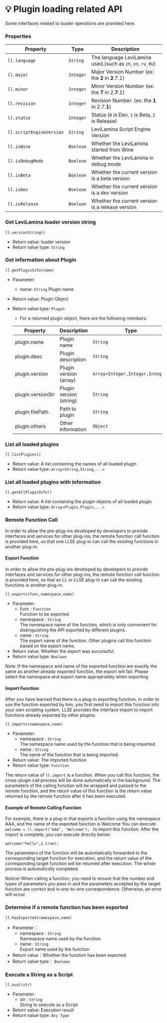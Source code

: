 # 💡 Plugin loading related API

Some interfaces related to loader operations are provided here. 

### Properties

| Property                 | Type      | Description                                                |
| ------------------------ | --------- | ---------------------------------------------------------- |
| `ll.language`            | `String`  | The language LeviLamina used.(such as `zh`, `en`, `ru_RU`) |
| `ll.major`               | `Integer` | Major Version Number (ex:  the **2** in **2**.7.1)         |
| `ll.minor`               | `Integer` | Minor Version Number (ex: the **7** in 2.**7**.1)          |
| `ll.revision`            | `Integer` | Revision Number: (ex: the **1** in 2.7.**1**)              |
| `ll.status`              | `Integer` | Status (`0` is Dev, `1` is Beta, `2` is Release)           |
| `ll.scriptEngineVersion` | `String`  | LeviLamina Script Engine Version                           |
| `ll.isWine`              | `Boolean` | Whether the LeviLamina started from Wine                   |
| `ll.isDebugMode`         | `Boolean` | Whether the LeviLamina in debug mode                       |
| `ll.isBeta`              | `Boolean` | Whether the current version is a beta version              |
| `ll.isDev`               | `Boolean` | Whether the current version is a dev version               |
| `ll.isRelease`           | `Boolean` | Whether the current version is a release version           |

### Get LeviLamina loader version string

`ll.versionString()`

- Return value: loader version
- Return value type:  `String`

### Get information about Plugin

`ll.getPluginInfo(name)`

- Parameter:
  - name: `String`
  Plugin name
- Return value: Plugin Object
- Return value type:  `Plugin`
  - For a returned plugin object, there are the following members:  

  | Property          | Description             | Type                             |
  | ----------------- | ----------------------- | -------------------------------- |
  | plugin.name       | Plugin name             | `String`                         |
  | plugin.desc       | Plugin description      | `String`                         |
  | plugin.version    | Plugin version (array)  | `Array<Integer,Integer,Integer>` |
  | plugin.versionStr | Plugin version (string) | `String`                         |
  | plugin.filePath   | Path to plugin          | `String`                         |
  | plugin.others     | Other information       | `Object`                         |

### List all loaded plugins

`ll.listPlugins()`

- Return value: A list containing the names of all loaded plugin
- Return value type:  `Array<String,String,...>`

### List all loaded plugins with information

`ll.getAllPluginInfo()`

- Return value: A list containing the plugin objects of all loaded plugin
- Return value type:  `Array<Plugin,Plugin,...>`

### Remote Function Call

In order to allow the pre-plug-ins developed by developers to provide interfaces and services for other plug-ins, the remote function call function is provided here, so that one LLSE plug-in can call the existing functions in another plug-in. 

#### Export Function

In order to allow the pre-plug-ins developed by developers to provide interfaces and services for other plug-ins, the remote function call function is provided here, so that an LL or LLSE plug-in can call the existing functions in another plug-in.

`ll.exports(func,namespace,name)`

- Parameter: 
  - func : `Function`  
    Function to be exported
  - namespace : `String`  
    The namespace name of the function, which is only convenient for distinguishing the API exported by different plugins.
  - name : `String`  
    The export name of the function. Other plugins call this function based on the export name.
- Return value: Whether the export was successful.
- Return value type:  `Boolean`

Note: If the namespace and name of the exported function are exactly the same as another already exported function, the export will fail. Please select the namespace and export name appropriately when exporting.

#### Import Function

After you have learned that there is a plug-in exporting function, in order to use the function exported by him, you first need to import this function into your own scripting system.
LLSE provides the interface import to import functions already exported by other plugins.

`ll.imports(namespace,name)`

- Parameter: 
  - namespace : `String`  
    The namespace name used by the function that is being imported.
  - name : `String`  
    The name of the function that is being imported.
- Return value: The imported function
- Return value type:  `Function`

The return value of `ll.import` is a function. When you call this function, the cross-plugin call process will be done automatically in the background. The parameters of the calling function will be wrapped and passed to the remote function, and the return value of this function is the return value returned by the remote function after it has been executed.

#### Example of Remote Calling Function 

For example, there is a plug-in that exports a function using the namespace AAA, and the name of the exported function is Welcome
You can execute `welcome = ll.import("AAA", "Welcome"); ` to import this function. After the import is complete, you can execute directly below:

`welcome("hello",2,true);`   

The parameters of the function will be automatically forwarded to the corresponding target function for execution, and the return value of the corresponding target function will be returned after execution. The whole process is automatically completed. 

Notice! When calling a function, you need to ensure that the number and types of parameters you pass in and the parameters accepted by the target function are correct and in one-to-one correspondence. Otherwise, an error will occur. 

### Determine if a remote function has been exported

`ll.hasExported(namespace,name)`

- Parameter：
  - namespace : `String`  
    Namespace name used by the function
  - name : `String`  
    Export name used by the function
- Return value：Whether the function has been exported
- Return value type： `Boolean`

### Execute a String as a Script

`ll.eval(str)`

- Parameter: 
  - str : `String`  
    String to execute as a Script
- Return value: Execution result
- Return value type:  `Any Type`
